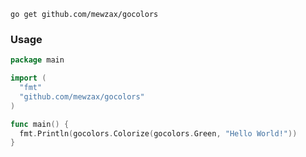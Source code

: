 `go get github.com/mewzax/gocolors`

### Usage
```go
package main

import (
  "fmt"
  "github.com/mewzax/gocolors"
)

func main() {
  fmt.Println(gocolors.Colorize(gocolors.Green, "Hello World!"))
}
